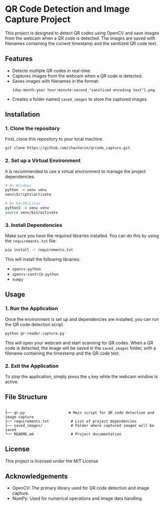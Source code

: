 
# QR Code Detection and Image Capture Project

This project is designed to detect QR codes using OpenCV and save images from the webcam when a QR code is detected. The images are saved with filenames containing the current timestamp and the sanitized QR code text.

## Features
- Detects multiple QR codes in real-time.
- Captures images from the webcam when a QR code is detected.
- Saves images with filenames in the format:
  ```
  {day-month-year hour:minute:second_"sanitized encoding text"}.png
  ```
- Creates a folder named `saved_images` to store the captured images.

## Installation

### 1. Clone the repository
First, clone this repository to your local machine.

```bash
git clone https://github.com/chacharin/qrcode_capture.git
```

### 2. Set up a Virtual Environment
It is recommended to use a virtual environment to manage the project dependencies.

```bash
# On Windows
python -m venv venv
venv\Scripts\activate

# On macOS/Linux
python3 -m venv venv
source venv/bin/activate
```

### 3. Install Dependencies
Make sure you have the required libraries installed. You can do this by using the `requirements.txt` file:

```bash
pip install -r requirements.txt
```

This will install the following libraries:
- `opencv-python`
- `opencv-contrib-python`
- `numpy`

## Usage

### 1. Run the Application
Once the environment is set up and dependencies are installed, you can run the QR code detection script.

```bash
python qr-reader-capture.py
```

This will open your webcam and start scanning for QR codes. When a QR code is detected, the image will be saved in the `saved_images` folder, with a filename containing the timestamp and the QR code text.

### 2. Exit the Application
To stop the application, simply press the `q` key while the webcam window is active.

## File Structure

```
.
├── qr.py                    # Main script for QR code detection and image capture
├── requirements.txt          # List of project dependencies
├── saved_images/             # Folder where captured images will be saved
└── README.md                 # Project documentation
```

## License
This project is licensed under the MIT License

## Acknowledgements
- OpenCV: The primary library used for QR code detection and image capture.
- NumPy: Used for numerical operations and image data handling.
